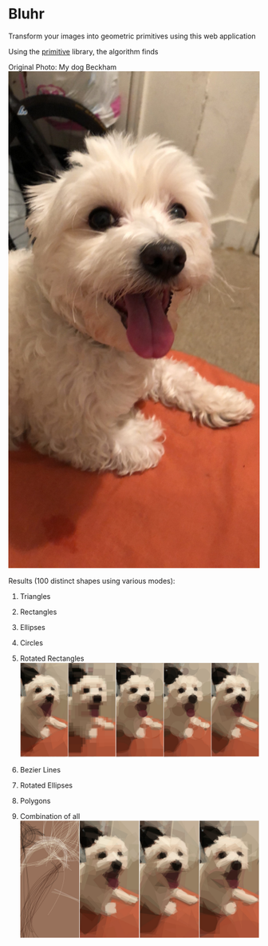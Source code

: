 # Bluhr
Transform your images into geometric primitives using this web application

Using the [primitive](https://github.com/fogleman/primitive) library, the algorithm finds 

Original Photo: My dog Beckham 
![](chavy.jpg)

Results (100 distinct shapes using various modes): 
1. Triangles           
2. Rectangles         
3. Ellipses               
4. Circles          
5. Rotated Rectangles
![](results1.png)

6. Bezier Lines
7. Rotated Ellipses
8. Polygons
9. Combination of all
![](results2.png)
